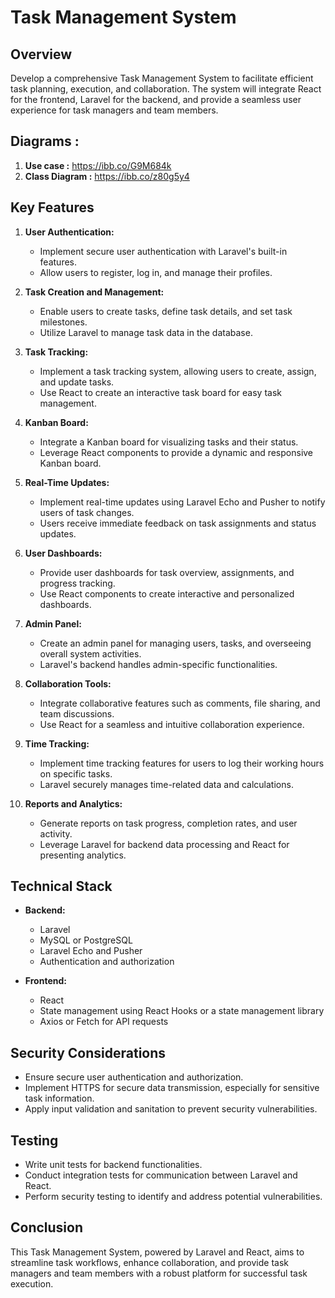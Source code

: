 # Task Management System

## Overview

Develop a comprehensive Task Management System to facilitate efficient task planning, execution, and collaboration. The system will integrate React for the frontend, Laravel for the backend, and provide a seamless user experience for task managers and team members.


## Diagrams :

1. **Use case :**
https://ibb.co/G9M684k
2. **Class Diagram :**
https://ibb.co/z80g5y4
## Key Features

1. **User Authentication:**
   - Implement secure user authentication with Laravel's built-in features.
   - Allow users to register, log in, and manage their profiles.

2. **Task Creation and Management:**
   - Enable users to create tasks, define task details, and set task milestones.
   - Utilize Laravel to manage task data in the database.

3. **Task Tracking:**
   - Implement a task tracking system, allowing users to create, assign, and update tasks.
   - Use React to create an interactive task board for easy task management.

4. **Kanban Board:**
   - Integrate a Kanban board for visualizing tasks and their status.
   - Leverage React components to provide a dynamic and responsive Kanban board.

5. **Real-Time Updates:**
   - Implement real-time updates using Laravel Echo and Pusher to notify users of task changes.
   - Users receive immediate feedback on task assignments and status updates.

6. **User Dashboards:**
   - Provide user dashboards for task overview, assignments, and progress tracking.
   - Use React components to create interactive and personalized dashboards.

7. **Admin Panel:**
   - Create an admin panel for managing users, tasks, and overseeing overall system activities.
   - Laravel's backend handles admin-specific functionalities.

8. **Collaboration Tools:**
   - Integrate collaborative features such as comments, file sharing, and team discussions.
   - Use React for a seamless and intuitive collaboration experience.

9. **Time Tracking:**
   - Implement time tracking features for users to log their working hours on specific tasks.
   - Laravel securely manages time-related data and calculations.

10. **Reports and Analytics:**
    - Generate reports on task progress, completion rates, and user activity.
    - Leverage Laravel for backend data processing and React for presenting analytics.

## Technical Stack

- **Backend:**
  - Laravel
  - MySQL or PostgreSQL
  - Laravel Echo and Pusher
  - Authentication and authorization

- **Frontend:**
  - React
  - State management using React Hooks or a state management library
  - Axios or Fetch for API requests

## Security Considerations

- Ensure secure user authentication and authorization.
- Implement HTTPS for secure data transmission, especially for sensitive task information.
- Apply input validation and sanitation to prevent security vulnerabilities.

## Testing

- Write unit tests for backend functionalities.
- Conduct integration tests for communication between Laravel and React.
- Perform security testing to identify and address potential vulnerabilities.

## Conclusion

This Task Management System, powered by Laravel and React, aims to streamline task workflows, enhance collaboration, and provide task managers and team members with a robust platform for successful task execution.
